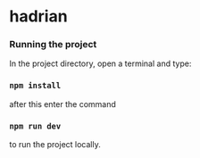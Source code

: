 # hadrian

### Running the project

In the project directory, open a terminal and type:

### `npm install`

after this enter the command

### `npm run dev`

to run the project locally.
